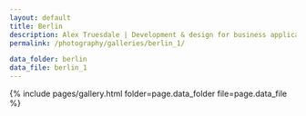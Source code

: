 ```yaml
---
layout: default
title: Berlin
description: Alex Truesdale | Development & design for business applications.. and photos on occasion.
permalink: /photography/galleries/berlin_1/

data_folder: berlin
data_file: berlin_1
---
```

{% include pages/gallery.html folder=page.data_folder file=page.data_file %}
